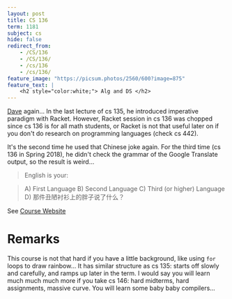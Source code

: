 ```yaml
---
layout: post
title: CS 136
term: 1181
subject: cs
hide: false
redirect_from:
    - /CS/136
    - /CS/136/
    - /cs/136
    - /cs/136/
feature_image: "https://picsum.photos/2560/600?image=875"
feature_text: |
    <h2 style="color:white;"> Alg and DS </h2>
---
```


[Dave](/17-09/CS135/) again... In the last lecture of cs 135, he introduced imperative paradigm with Racket. However, Racket session in cs 136 was chopped since cs 136 is for all math students, or Racket is not that useful later on if you don't do research on programming languages (check cs 442).

It's the second time he used that Chinese joke again. For the third time (cs 136 in Spring 2018), he didn't check the grammar of the Google Translate output, so the result is weird...

> English is your:

> A) First Language
B) Second Language
C) Third (or higher) Language
D) 那件丑陋衬衫上的胖子说了什么？

See [Course Website](https://www.student.cs.uwaterloo.ca/~cs136/)

# Remarks
This course is not that hard if you have a little background, like using `for` loops to draw rainbow... It has similar structure as cs 135: starts off slowly and carefully, and ramps up later in the term. I would say you will learn much much much more if you take cs 146: hard midterms, hard assignments, massive curve. You will learn some baby baby compilers...

